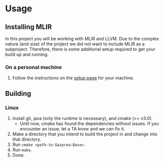 # Usage
## Installing MLIR
In this project you will be working with MLIR and LLVM.
Due to the complex nature (and size) of the project we did not want to include
MLIR as a subproject. Therefore, there is some additional setup required to get
your build up and running.

### On a personal machine
  1. Follow the instructions on the
     [setup page](https://cmput415.github.io/415-docs/setup/cs_computers.html)
     for your machine.
     
## Building
### Linux
  1. Install git, java (only the runtime is necessary), and cmake (>= v3.0).
     - Until now, cmake has found the dependencies without issues. If you
       encounter an issue, let a TA know and we can fix it.
  1. Make a directory that you intend to build the project in and change into
     that directory.
  1. Run `cmake <path-to-Gazprea-Base>`.
  1. Run `make`.
  1. Done.
